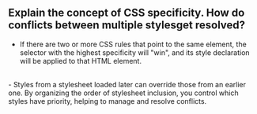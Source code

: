 ## Explain the concept of CSS specificity. How do conflicts between multiple stylesget resolved?

- If there are two or more CSS rules that point to the same element, the selector with the highest specificity will "win", and its style declaration will be applied to that HTML element.
<br/>
- Styles from a stylesheet loaded later can override those from an earlier one. By organizing the order of stylesheet inclusion, you control which styles have priority, helping to manage and resolve conflicts.